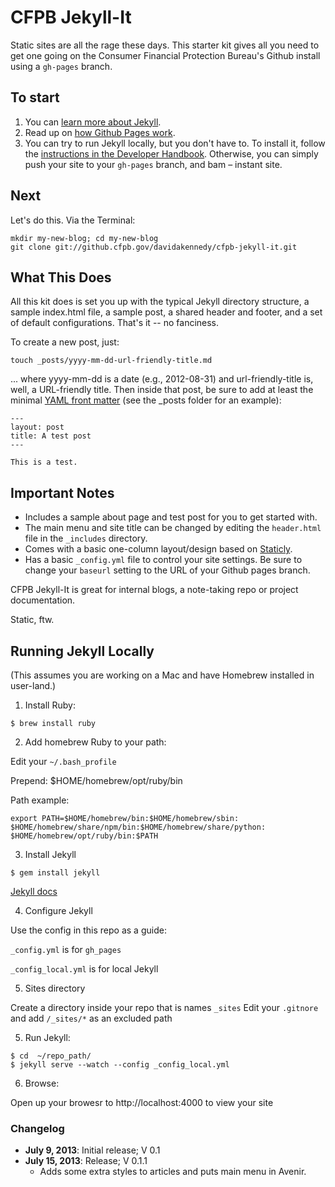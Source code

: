 # CFPB Jekyll-It

Static sites are all the rage these days. This starter kit gives all you need to get one going on the Consumer Financial Protection Bureau's Github install using a ```gh-pages``` branch.

## To start

1. You can [learn more about Jekyll](http://jekyllrb.com/).
2. Read up on [how Github Pages work](http://pages.github.com/).
3. You can try to run Jekyll locally, but you don't have to. To install it, follow the [instructions in the Developer Handbook](https://github.cfpb.gov/pages/cfpb/handbook/edit-me.html). Otherwise, you can simply push your site to your ```gh-pages``` branch, and bam – instant site.

## Next

Let's do this. Via the Terminal:

    mkdir my-new-blog; cd my-new-blog
    git clone git://github.cfpb.gov/davidakennedy/cfpb-jekyll-it.git

## What This Does 

All this kit does is set you up with the typical Jekyll directory structure, a sample index.html file, a sample post, a shared header and footer, and a set of default configurations. That's it -- no fanciness.

To create a new post, just:

    touch _posts/yyyy-mm-dd-url-friendly-title.md

... where yyyy-mm-dd is a date (e.g., 2012-08-31) and url-friendly-title is, well, a URL-friendly title.  Then inside that post, be sure to add at least the minimal [YAML front matter](http://jekyllrb.com/docs/frontmatter/) (see the _posts folder for an example):

    ---
    layout: post
    title: A test post
    ---

    This is a test.

## Important Notes

* Includes a sample about page and test post for you to get started with.
* The main menu and site title can be changed by editing the ```header.html``` file in the ```_includes``` directory.
* Comes with a basic one-column layout/design based on [Staticly](https://github.cfpb.gov/davidakennedy/staticly).
* Has a basic ```_config.yml``` file to control your site settings. Be sure to change your ```baseurl``` setting to the URL of your Github pages branch.

CFPB Jekyll-It is great for internal blogs, a note-taking repo or project documentation.

Static, ftw.

## Running Jekyll Locally

(This assumes you are working on a Mac and have Homebrew installed in user-land.)

1. Install Ruby:

```
$ brew install ruby
```

2. Add homebrew Ruby to your path:

Edit your `~/.bash_profile`

Prepend: $HOME/homebrew/opt/ruby/bin

Path example:

```
export PATH=$HOME/homebrew/bin:$HOME/homebrew/sbin:
$HOME/homebrew/share/npm/bin:$HOME/homebrew/share/python:
$HOME/homebrew/opt/ruby/bin:$PATH
```

3. Install Jekyll

```
$ gem install jekyll
```

[Jekyll docs](http://jekyllrb.com/docs/home/)

4. Configure Jekyll

Use the config in this repo as a guide:

`_config.yml` is for `gh_pages`

`_config_local.yml` is for local Jekyll

5. Sites directory

Create a directory inside your repo that is names `_sites`
Edit your `.gitnore` and add `/_sites/*` as an excluded path

5. Run Jekyll:

```
$ cd  ~/repo_path/
$ jekyll serve --watch --config _config_local.yml
```
6. Browse:

Open up your browesr to http://localhost:4000 to view your site

### Changelog

* **July 9, 2013**: Initial release; V 0.1
* **July 15, 2013**: Release; V 0.1.1
  - Adds some extra styles to articles and puts main menu in Avenir.